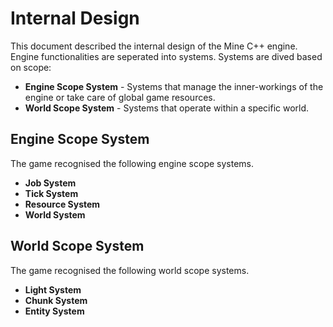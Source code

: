 # Internal Design

This document described the internal design of the Mine C++ engine.
Engine functionalities are seperated into systems. Systems are dived based on scope:

+ **Engine Scope System** - Systems that manage the inner-workings of the engine or take care of global game resources.
+ **World Scope System** - Systems that operate within a specific world.

## Engine Scope System

The game recognised the following engine scope systems.

+ **Job System**
+ **Tick System**
+ **Resource System**
+ **World System**

## World Scope System

The game recognised the following world scope systems.

+ **Light System**
+ **Chunk System**
+ **Entity System**